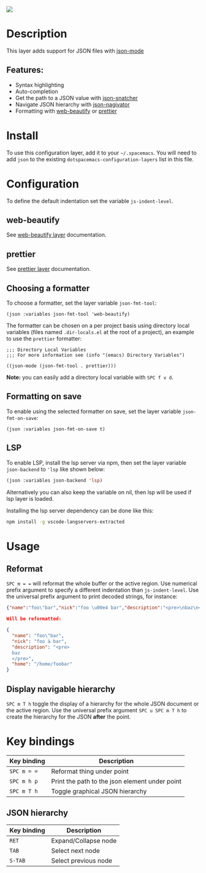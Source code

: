 ![](img/json.png)

# Description

This layer adds support for JSON files with
[json-mode](https://github.com/joshwnj/json-mode)

## Features:

-   Syntax highlighting
-   Auto-completion
-   Get the path to a JSON value with
    [json-snatcher](https://github.com/Sterlingg/json-snatcher)
-   Navigate JSON hierarchy with
    [json-nagivator](https://github.com/DamienCassou/json-navigator)
-   Formatting with
    [web-beautify](https://github.com/yasuyk/web-beautify) or
    [prettier](https://github.com/prettier/prettier)

# Install

To use this configuration layer, add it to your `~/.spacemacs`. You will
need to add `json` to the existing `dotspacemacs-configuration-layers`
list in this file.

# Configuration

To define the default indentation set the variable `js-indent-level`.

## web-beautify

See [web-beautify layer](../../+tools/web-beautify/README.org)
documentation.

## prettier

See [prettier layer](../../+tools/prettier/README.org) documentation.

## Choosing a formatter

To choose a formatter, set the layer variable `json-fmt-tool`:

``` elisp
(json :variables json-fmt-tool 'web-beautify)
```

The formatter can be chosen on a per project basis using directory local
variables (files named `.dir-locals.el` at the root of a project), an
example to use the `prettier` formatter:

``` elisp
;;; Directory Local Variables
;;; For more information see (info "(emacs) Directory Variables")

((json-mode (json-fmt-tool . prettier)))
```

**Note:** you can easily add a directory local variable with
`SPC f v d`.

## Formatting on save

To enable using the selected formatter on save, set the layer variable
`json-fmt-on-save`:

``` elisp
(json :variables json-fmt-on-save t)
```

## LSP

To enable LSP, install the lsp server via npm, then set the layer
variable `json-backend` to `'lsp` like shown below:

``` commonlisp
(json :variables json-backend 'lsp)
```

Alternatively you can also keep the variable on nil, then lsp will be
used if lsp layer is loaded.

Installing the lsp server dependency can be done like this:

``` bash
npm install -g vscode-langservers-extracted
```

# Usage

## Reformat

`SPC m = =` will reformat the whole buffer or the active region. Use
numerical prefix argument to specify a different indentation than
`js-indent-level`. Use the universal prefix argument to print decoded
strings, for instance:

``` json
{"name":"foo\"bar","nick":"foo \u00e4 bar","description":"<pre>\nbaz\n</pre>","home":"/home/foobar"}

Will be reformatted:

{
  "name": "foo\"bar",
  "nick": "foo ä bar",
  "description": "<pre>
  baz
  </pre>",
  "home": "/home/foobar"
}
```

## Display navigable hierarchy

`SPC m T h` toggle the display of a hierarchy for the whole JSON
document or the active region. Use the universal prefix argument
`SPC u SPC m T h` to create the hierarchy for the JSON **after** the
point.

# Key bindings

| Key binding | Description                                    |
|-------------|------------------------------------------------|
| `SPC m = =` | Reformat thing under point                     |
| `SPC m h p` | Print the path to the json element under point |
| `SPC m T h` | Toggle graphical JSON hierarchy                |

## JSON hierarchy

| Key binding | Description          |
|-------------|----------------------|
| `RET`       | Expand/Collapse node |
| `TAB`       | Select next node     |
| `S-TAB`     | Select previous node |

